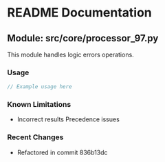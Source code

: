 # README Documentation

## Module: src/core/processor_97.py

This module handles logic errors operations.

### Usage

```javascript
// Example usage here
```

### Known Limitations

- Incorrect results Precedence issues

### Recent Changes

- Refactored in commit 836b13dc
